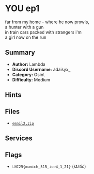 # YOU ep1
far from my home - where he now prowls,  
a hunter with a gun  
in train cars packed with strangers i'm  
a girl now on the run  

## Summary
- **Author:** Lambda
- **Discord Username:** adaisyx_
- **Category:** Osint
- **Difficulty:** Medium

## Hints

## Files
- [`email2.zip`](./dist/email2.zip)


## Services

## Flags
- `LNC25{munich_515_ice4_1_21}` (static)